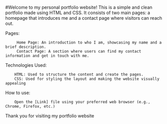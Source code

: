 #Welcome to my personal portfolio website! This is a simple and clean portfolio made using HTML and CSS. It consists of two main pages: a homepage that introduces me and a contact page where visitors can reach out.

Pages:

         Home Page: An introduction to who I am, showcasing my name and a brief description.
         Contact Page: A section where users can find my contact information and get in touch with me.

Technologies Used:

        HTML: Used to structure the content and create the pages.
        CSS: Used for styling the layout and making the website visually appealing
        
How to use:

        Open the [Link] file using your preferred web browser (e.g., Chrome, Firefox, etc.)
        

Thank you for visiting my portfolio website

        






